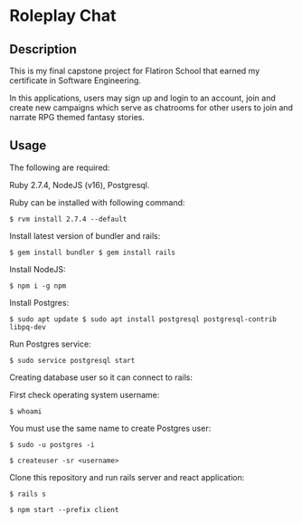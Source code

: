 # Roleplay Chat

## Description

This is my final capstone project for Flatiron School that earned my certificate in Software Engineering.

In this applications, users may sign up and login to an account, join and create new campaigns which serve as chatrooms for other users to join and narrate RPG themed fantasy stories.

## Usage
The following are required:

Ruby 2.7.4, NodeJS (v16), Postgresql.

Ruby can be installed with following command:

```
$ rvm install 2.7.4 --default
```

Install latest version of bundler and rails:

```
$ gem install bundler $ gem install rails
```

Install NodeJS:

```
$ npm i -g npm
```

Install Postgres:

```
$ sudo apt update $ sudo apt install postgresql postgresql-contrib libpq-dev
```

Run Postgres service:

```
$ sudo service postgresql start
```

Creating database user so it can connect to rails:

First check operating system username:

```
$ whoami
```

You must use the same name to create Postgres user:

```
$ sudo -u postgres -i

$ createuser -sr <username>
```

Clone this repository and run rails server and react application:

```
$ rails s

$ npm start --prefix client
```
